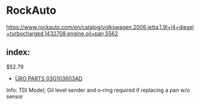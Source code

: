 # RockAuto
https://www.rockauto.com/en/catalog/volkswagen,2006,jetta,1.9l+l4+diesel+turbocharged,1432708,engine,oil+pan,5562

## index:
$52.79
- [ÜRO PARTS 03G103603AD](https://www.rockauto.com/en/moreinfo.php?pk=10673000)

Info:
TDI Model; Oil level sender and o-ring required if replacing a pan w/o sensor
